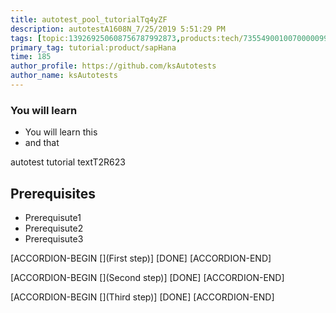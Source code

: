 ```yaml
---
title: autotest_pool_tutorialTq4yZF
description: autotestA1608N_7/25/2019 5:51:29 PM
tags: [topic:139269250608756787992873,products:tech/73554900100700000996,tutorial:experience/advanced]
primary_tag: tutorial:product/sapHana
time: 185
author_profile: https://github.com/ksAutotests
author_name: ksAutotests
---
```

### You will learn
- You will learn this
- and that

autotest tutorial textT2R623

## Prerequisites
- Prerequisute1
- Prerequisute2
- Prerequisute3

[ACCORDION-BEGIN [](First step)]
[DONE]
[ACCORDION-END]

[ACCORDION-BEGIN [](Second step)]
[DONE]
[ACCORDION-END]

[ACCORDION-BEGIN [](Third step)]
[DONE]
[ACCORDION-END]

